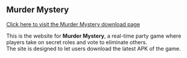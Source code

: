 ## Murder Mystery 
[Click here to visit the Murder Mystery download page](https://ugurtutuncuoglu.github.io/MurderMystery-Web/)

This is the website for **Murder Mystery**, a real-time party game where players take on secret roles and vote to eliminate others.  
The site is designed to let users download the latest APK of the game.
